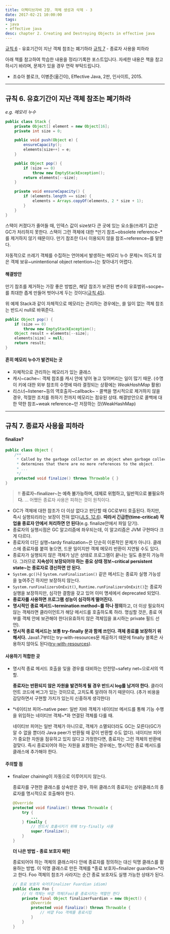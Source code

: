 ```yaml
---
title: 이펙티브자바 2장. 객체 생성과 삭제 - 3
date: 2017-02-21 10:00:00
tags:
- java
- effective java
desc: chapter 2. Creating and Destroying Objects in effective java
---
```


[규칙 6](../../../../2017/02/21/creating-and-destroying-objects-3/#규칙-6-유효기간이-지난-객체-참조는-폐기하라) - 유효기간이 지난 객체 참조는 폐기하라
[규칙 7](../../../../2017/02/21/creating-and-destroying-objects-3/#규칙-7-종료자-사용을-피하라) - 종료자 사용을 피하라

<!-- more -->

<div class="tip">
    <div>아래 책를 참고하여 학습한 내용을 정리/기록한 포스트입니다. 자세한 내용은 책을 참고하시기 바라며, 문제가 있을 경우 연락 부탁드립니다.</div>
    <ul>
        <li>조슈아 블로크, 이병준(옮긴이), Effective Java, 2판, 인사이트, 2015.</li>
    </ul>
</div>

---

## 규칙 6. 유효기간이 지난 객체 참조는 폐기하라

*e.g. 메모리 누수*

```java
public class Stack {
	private Object[] element = new Object[16];
	private int size = 0;

	public void push(Object e) {
		ensureCapacity();
		elements[size++] = e;
	}

	public Object pop() {
		if (size == 0)
			throw new EmptyStackException();
		return elements[--size];
	}

	private void ensureCapacity() {
		if (elements.length == size) {
			elements = Arrays.copyOf(elements, 2 * size + 1);
		}
	}
}
```

스택이 커졌다가 줄어들 때, 인덱스 값이 size보다 큰 곳에 있는 요소들(쓰레기 값)은 GC가 처리하지 못한다. 스택이 그런 객체에 대한 *만기 참조~obsolete reference~*를 제거하지 않기 때문이다. 만기 참조란 다시 이용되지 않을 참조~reference~를 말한다.

자동적으로 쓰레기 객체를 수집하는 언어에서 발생하는 메모리 누수 문제(≒ 의도치 않은 객체 보유~unintentional object retention~)는 찾아내기 어렵다.

#### 해결방안

만기 참조를 제거하는 가장 좋은 방법은, 해당 참조가 보관된 변수의 유효범위~socpe~를 최대한 좁게 만들어 벗어나게 두는 것이다([규칙 45](#item45)).

위 예제 Stack과 같이 자체적으로 메모리는 관리하는 경우에는, 쓸 일이 없는 객체 참조는 반드시 null로 바꿔준다.

```java
public Object pop() {
	if (size == 0)
		throw new EmptyStackException();
	Object result = elements[--size];
	elements[size] = null;
	return result;
}
```

#### 흔히 메모리 누수가 발견되는 곳

- 자체적으로 관리하는 메모리가 있는 클래스
- 캐시~cache~: 객체 참조를 캐시 안에 넣어 놓고 잊어버리는 일이 많기 때문. (수명이 키에 대한 외부 참조의 수명에 따라 결정되는 상황에는 *WeakHashMap* 활용)
- 리스너~listener~등의 역호출자~callback~ - 콜백을 명시적으로 제거하지 않을 경우, 적절한 조치를 취하기 전까지 메모리는 점유된 상태. 해결방안으로 콜백에 대한 약한 참조~weak reference~만 저장하는 것(WeakHashMap)

---

## 규칙 7. 종료자 사용을 피하라

#### finalize?

```java
public class Object {
	/**
	 * Called by the garbage collector on an object when garbage collection
	 * determines that there are no more references to the object.
	 * ...
	 */
	protected void finalize() throws Throwable { }
}
```

> ‼️ **종료자~finalizer~는 예측 불가능하며, 대체로 위험하고, 일반적으로 불필요하다.** ... 어쨌든 종료자 사용은 피하는 것이 원칙이다.

- GC가 객체에 대한 참조가 더 이상 없다고 판단할 때 GC로부터 호출된다. 하지만, 즉시 실행되리라는 보장이 전혀 없다([JLS, 12.6](https://docs.oracle.com/javase/specs/jls/se8/html/jls-12.html#jls-12.6)). **따라서 긴급한(time-critical) 작업을 종료자 안에서 처리하면 안 된다**(e.g. finalize안에서 파일 닫기).
- 종료자의 실행시점은 GC 알고리즘에 좌우되는데, 이 알고리즘은 JVM 구현마다 크게 다르다.
- 종료자의 더딘 실행~tardy finalization~은 단순히 이론적인 문제가 아니다. 클래스에 종료자를 붙여 놓으면, 드문 일이지만 객체 메모리 반환이 지연될 수도 있다.
- 종료자가 실행되지 않은 객체가 남은 상태로 프로그램이 끝나는 일도 충분히 가능하다. 그러므로 **지속성이 보장되어야 하는 중요 상태 정보~critical persistent state~는 종료자로 갱신하면 안 된다.**
- `System.gc()`나 `System.runFinalization()` 같은 메서드는 종료자 실행 가능성을 높여주긴 하지만 보장하지 않는다.
- `System.runFinalizersOnExit()`, `Runtime.runFinalizersOnExit()`는 종료자 실행을 보장하지만, 심각한 결함을 갖고 있어 이미 명세에서 deprecated 되었다.
- **종료자를 사용하면 프로그램 성능이 심각하게 떨어진다.**
- **명시적인 종료 메서드~termination method~를 하나 정의**하고, 더 이상 필요하지 않는 객체라면 클라이언트가 해당 메서드를 호출하도록 하라. 명심할 것은, 종료 여부를 객체 안에 보관해야 한다(유효하지 않은 객체임을 표시하는 private 필드 선언).
- **명시적 종료 메서드는 보통 try-finally 문과 함께 쓰인다. 객체 종료를 보장하기 위해서다.** Java1.7부터는 try-with-resources문 제공하기 때문에 finally 블록은 사용하지 않아도 된다([try-with-resources](https://docs.oracle.com/javase/tutorial/essential/exceptions/tryResourceClose.html)).

#### 사용하기 적합한 곳

- 명시적 종료 메서드 호출을 잊을 경우를 대비하는 안전망~safety net~으로서의 역할.

	**종료자는 반환되지 않은 자원을 발견하게 될 경우 반드시 log를 남겨야 한다.** 클라이언트 코드에 버그가 있는 것이므로, 고치도록 알려야 하기 때문이다. (추가 비용을 감당하면서 구현할 가치가 있는지 신중하게 생각한다)

- *네이티브 피어~native peer: 일반 자바 객체가 네이티브 메서드를 통해 기능 수행을 위임하는 네이티브 객체~*와 연결된 객체를 다룰 때.

	네이티브 피어는 일반 객체가 아니므로, 객체가 소멸되더라도 GC는 모른다(GC가 알 수 없을 뿐더라 Java peer가 반환될 때 같이 반환할 수도 없다). 네이티브 피어가 중요한 자원을 점유하고 있지 않다고 가정한다면, 종료자는 그런 객체의 반환에 걸맞다. 즉시 종료되어야 하는 자원을 포함하는 경우에는, 명시적인 종료 메서드를 클래스에 추가해야 한다.

#### 주의할 점

- finalizer chaining이 자동으로 이루어지지 않는다.

	종료자를 구현한 클래스를 상속받은 경우, 하위 클래스의 종료자는 상위클래스의 종료자를 명시적으로 호출해야 한다.

	```java
	@Override
	protected void finalize() throws Throwable {
		try {
			...
		} finally {
			// 반드시 호출시키기 위해 try-finally 사용
			super.finalize();
		}
	}
	```

	**더 나은 방법 - 종료 보호자 패턴**

	종료되어야 하는 객체의 클래스마다 안에 종료자를 정의하는 대신 익명 클래스를 활용하는 방법. 이 익명 클래스로 만든 객체를 *종료 보호자~finalizer guardian~*라고 한다. Foo 객체의 참조가 사라지는 순간 종료 보호자도 실행 가능한 상태가 된다.

	```java
	// 종료 보호자 숙어(Finalizer Fuardian idiom)
	public class Foo {
		// 이 객체는 바깥 객체(Foo)를 종료시키는 역할만 한다
		private final Object finalizerFuardian = new Object() {
			@Override
			protected void finaliza() throws Throwable {
				// 바깥 Foo 객체를 종료시킴
			}
		}
	}
	```
